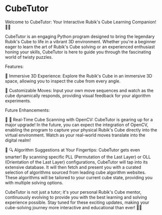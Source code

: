 # CubeTutor

Welcome to CubeTutor: Your Interactive Rubik's Cube Learning Companion! 🎲✨

CubeTutor is an engaging Python program designed to bring the legendary Rubik's Cube to life in a vibrant 3D environment. Whether you're a beginner eager to learn the art of Rubik's Cube solving or an experienced enthusiast honing your skills, CubeTutor is here to guide you through the fascinating world of twisty puzzles.

Features:

🔹 Immersive 3D Experience: Explore the Rubik's Cube in an immersive 3D space, allowing you to inspect the cube from every angle.

🔹 Customizable Moves: Input your own move sequences and watch as the cube dynamically responds, providing visual feedback for your algorithm experiments.

Future Enhancements:

🔹 🚀 Real-Time Cube Scanning with OpenCV: CubeTutor is gearing up for a major upgrade! In the future, you can expect the integration of OpenCV, enabling the program to capture your physical Rubik's Cube directly into the virtual environment. Watch as your real-world moves translate into the digital realm!

🔹 🔍 Algorithm Suggestions at Your Fingertips: CubeTutor gets even smarter! By scanning specific PLL (Permutation of the Last Layer) or OLL (Orientation of the Last Layer) configurations, CubeTutor will tap into its extensive database. It will then fetch and present you with a curated selection of algorithms sourced from leading cube algorithm websites. These algorithms will be tailored to your current cube state, providing you with multiple solving options.

CubeTutor is not just a tutor; it's your personal Rubik's Cube mentor, continuously evolving to provide you with the best learning and solving experience possible. Stay tuned for these exciting updates, making your cube-solving journey more interactive and educational than ever! 🌟🧩
